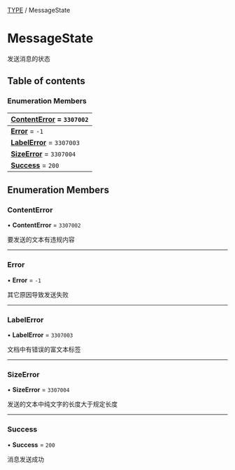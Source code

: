 [TYPE](../groups/Core.TYPE.md) / MessageState

# MessageState <Badge type="tip" text="Enumeration" /> <Score text="MessageState" />

<span class="content-big">

发送消息的状态

</span>

## Table of contents

### Enumeration Members <Score text="Enumeration" /> 
| **[ContentError](mw.MessageState.md#contenterror)** = ``3307002``  |
| :----- |
| **[Error](mw.MessageState.md#error)** = ``-1`` |
| **[LabelError](mw.MessageState.md#labelerror)** = ``3307003`` |
| **[SizeError](mw.MessageState.md#sizeerror)** = ``3307004`` |
| **[Success](mw.MessageState.md#success)** = ``200`` |

## Enumeration Members

### ContentError <Score text="ContentError" /> 

• **ContentError** = ``3307002``

要发送的文本有违规内容

___

### Error <Score text="Error" /> 

• **Error** = ``-1``

其它原因导致发送失败

___

### LabelError <Score text="LabelError" /> 

• **LabelError** = ``3307003``

文档中有错误的富文本标签

___

### SizeError <Score text="SizeError" /> 

• **SizeError** = ``3307004``

发送的文本中纯文字的长度大于规定长度

___

### Success <Score text="Success" /> 

• **Success** = ``200``

消息发送成功
